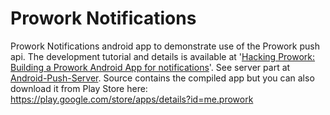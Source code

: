 Prowork Notifications
=====================

Prowork Notifications android app to demonstrate use of the Prowork push api. The development tutorial and details is available at '[Hacking Prowork: Building a Prowork Android App for notifications](http://blog.prowork.me/post/46420992101/hacking-prowork-building-a-prowork-android-app-for)'. See server part at [Android-Push-Server](https://github.com/kehers/Android-Push-Server). Source contains the compiled app but you can also download it from Play Store here: https://play.google.com/store/apps/details?id=me.prowork